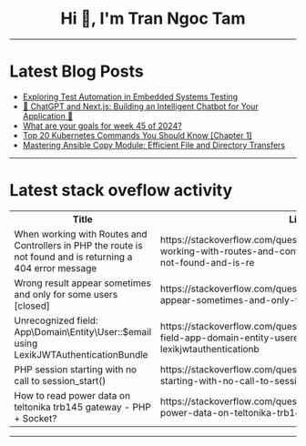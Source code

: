 <h1 align="center">Hi 👋, I'm Tran Ngoc Tam</h1>

---

# Latest Blog Posts 
<!-- BLOG-POST-LIST:START -->
- [Exploring Test Automation in Embedded Systems Testing](https://dev.to/talenttinaapi/exploring-test-automation-in-embedded-systems-testing-3e26)
- [🤖 ChatGPT and Next.js: Building an Intelligent Chatbot for Your Application 🚀](https://dev.to/hamzakhan/chatgpt-and-nextjs-building-an-intelligent-chatbot-for-your-application-2a0h)
- [What are your goals for week 45 of 2024?](https://dev.to/jarvisscript/what-are-your-goals-for-week-45-of-2024-4jig)
- [Top 20 Kubernetes Commands You Should Know [Chapter 1]](https://dev.to/devopsbymani/top-20-kubernetes-commands-you-should-know-chapter-1-30bg)
- [Mastering Ansible Copy Module: Efficient File and Directory Transfers](https://dev.to/labex/mastering-ansible-copy-module-efficient-file-and-directory-transfers-4e1j)
<!-- BLOG-POST-LIST:END -->

---

# Latest stack oveflow activity
<table>
  <tr><th>Title</th><th>Link</th></tr>
  <!-- STACKOVERFLOW:START --><tr><td>When working with Routes and Controllers in PHP the route is not found and is returning a 404 error message</td><td>https://stackoverflow.com/questions/79156069/when-working-with-routes-and-controllers-in-php-the-route-is-not-found-and-is-re</td></tr><tr><td>Wrong result appear sometimes and only for some users [closed]</td><td>https://stackoverflow.com/questions/79155889/wrong-result-appear-sometimes-and-only-for-some-users</td></tr><tr><td>Unrecognized field: App\Domain\Entity\User::$email using LexikJWTAuthenticationBundle</td><td>https://stackoverflow.com/questions/79155522/unrecognized-field-app-domain-entity-useremail-using-lexikjwtauthenticationb</td></tr><tr><td>PHP session starting with no call to session_start&lpar;&rpar;</td><td>https://stackoverflow.com/questions/79155505/php-session-starting-with-no-call-to-session-start</td></tr><tr><td>How to read power data on teltonika trb145 gateway - PHP + Socket?</td><td>https://stackoverflow.com/questions/79155437/how-to-read-power-data-on-teltonika-trb145-gateway-php-socket</td></tr><!-- STACKOVERFLOW:END -->
</table>

---


